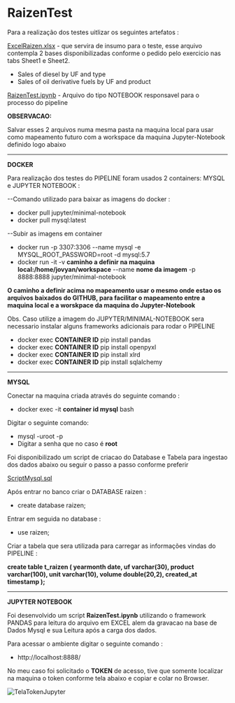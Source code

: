 # RaizenTest

Para a realização dos testes uitlizar os seguintes artefatos :

[ExcelRaizen.xlsx](https://github.com/carloscmattins/RaizenTest/blob/main/ExcelRaizen.xlsx) - que servira de insumo para o teste, esse arquivo contempla 2 bases disponibilizadas conforme o pedido pelo exercicio nas tabs Sheet1 e Sheet2.

* Sales of diesel by UF and type
* Sales of oil derivative fuels by UF and product


[RaizenTest.ipynb](https://github.com/carloscmattins/RaizenTest/blob/main/RaizenTest.ipynb) - Arquivo do tipo NOTEBOOK responsavel para o processo do pipeline


<b>OBSERVACAO: </b>

Salvar esses 2 arquivos numa mesma pasta na maquina local para usar como mapeamento futuro com a workspace da maquina Jupyter-Notebook definido logo abaixo

----

<B>DOCKER</B>

Para realização dos testes do PIPELINE foram usados 2 containers: MYSQL e JUPYTER NOTEBOOK :

--Comando utilizado para baixar as imagens do docker :

* docker pull jupyter/minimal-notebook
* docker pull mysql:latest

--Subir as imagens em container
* docker run -p 3307:3306 --name mysql -e MYSQL_ROOT_PASSWORD=root -d mysql:5.7
* docker run -it -v <b>caminho a definir na maquina local:/home/jovyan/workspace</b>  --name <b>nome da imagem</b> -p 8888:8888 jupyter/minimal-notebook

<b>O caminho a definir acima no mapeamento usar o mesmo onde estao os arquivos baixados do GITHUB, para facilitar o mapeamento entre a maquina local e a worskpace da maquina do Jupyter-Notebook</b>

Obs. Caso utilize a imagem do JUPYTER/MINIMAL-NOTEBOOK sera necessario instalar alguns frameworks adicionais para rodar o PIPELINE

* docker exec <b>CONTAINER ID</b> pip install pandas
* docker exec <b>CONTAINER ID</b> pip install openpyxl
* docker exec <b>CONTAINER ID</b> pip install xlrd
* docker exec <b>CONTAINER ID</b> pip install sqlalchemy

-----
<b>MYSQL</b>

Conectar na maquina criada através do seguinte comando :

* docker exec -it <b>container id mysql</b> bash

Digitar o seguinte comando:

* mysql -uroot -p
* Digitar a senha que no caso é <b>root</b>


Foi disponibilizado um script de criacao do Database e Tabela para ingestao dos dados abaixo ou seguir o passo a passo conforme preferir

[ScriptMysql.sql](https://github.com/carloscmattins/RaizenTest/blob/main/scriptMysql.sql)

Após entrar no banco criar o DATABASE raizen :
 
 * create database raizen;
 
Entrar em seguida no database :

* use raizen;

Criar a tabela que sera utilizada para carregar as informações vindas do PIPELINE :

<b>create table t_raizen (
yearmonth date, 
uf varchar(30),
product varchar(100),
unit varchar(10),
volume double(20,2),
created_at timestamp
);</b>

---
<b>JUPYTER NOTEBOOK</b>

Foi desenvolvido um script <b>RaizenTest.ipynb</b> utilizando o framework PANDAS para leitura do arquivo em EXCEL alem da gravacao na base de Dados Mysql e sua Leitura após a carga dos dados.

Para acessar o ambiente digitar o seguinte comando :
* http://localhost:8888/

No meu caso foi solicitado o <b>TOKEN</b> de acesso, tive que somente localizar na maquina o token conforme tela abaixo e copiar e colar no Browser.

![TelaTokenJupyter](https://user-images.githubusercontent.com/30783094/124404156-1404b480-dd10-11eb-9998-988b9d7dc510.GIF)










